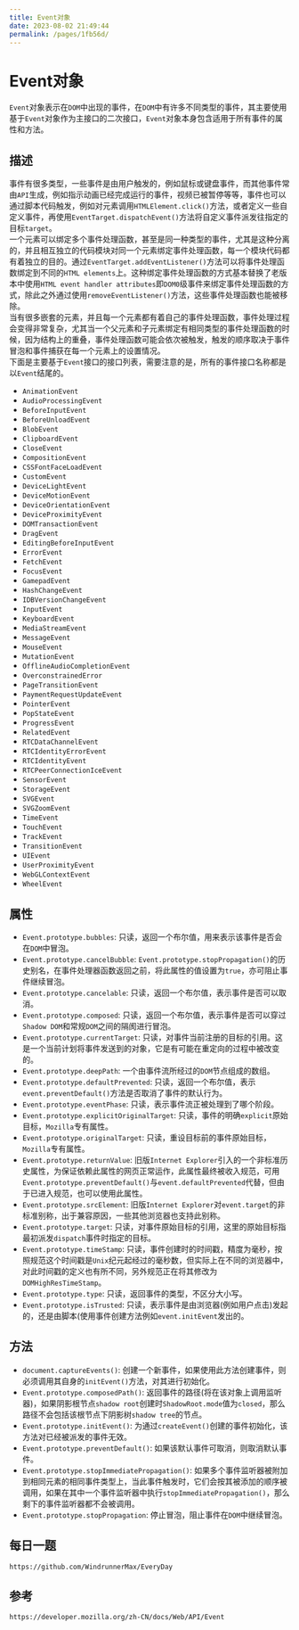 ```yaml
---
title: Event对象
date: 2023-08-02 21:49:44
permalink: /pages/1fb56d/
---
```

# Event对象
`Event`对象表示在`DOM`中出现的事件，在`DOM`中有许多不同类型的事件，其主要使用基于`Event`对象作为主接口的二次接口，`Event`对象本身包含适用于所有事件的属性和方法。

## 描述
事件有很多类型，一些事件是由用户触发的，例如鼠标或键盘事件，而其他事件常由`API`生成，例如指示动画已经完成运行的事件，视频已被暂停等等，事件也可以通过脚本代码触发，例如对元素调用`HTMLElement.click()`方法，或者定义一些自定义事件，再使用`EventTarget.dispatchEvent()`方法将自定义事件派发往指定的目标`target`。  
一个元素可以绑定多个事件处理函数，甚至是同一种类型的事件，尤其是这种分离的，并且相互独立的代码模块对同一个元素绑定事件处理函数，每一个模块代码都有着独立的目的。通过`EventTarget.addEventListener()`方法可以将事件处理函数绑定到不同的`HTML elements`上。这种绑定事件处理函数的方式基本替换了老版本中使用`HTML event handler attributes`即`DOM0`级事件来绑定事件处理函数的方式，除此之外通过使用`removeEventListener()`方法，这些事件处理函数也能被移除。  
当有很多嵌套的元素，并且每一个元素都有着自己的事件处理函数，事件处理过程会变得非常复杂，尤其当一个父元素和子元素绑定有相同类型的事件处理函数的时候，因为结构上的重叠，事件处理函数可能会依次被触发，触发的顺序取决于事件冒泡和事件捕获在每一个元素上的设置情况。  
下面是主要基于`Event`接口的接口列表，需要注意的是，所有的事件接口名称都是以`Event`结尾的。

* `AnimationEvent`
* `AudioProcessingEvent`
* `BeforeInputEvent`
* `BeforeUnloadEvent`
* `BlobEvent`
* `ClipboardEvent`
* `CloseEvent`
* `CompositionEvent`
* `CSSFontFaceLoadEvent`
* `CustomEvent`
* `DeviceLightEvent`
* `DeviceMotionEvent`
* `DeviceOrientationEvent`
* `DeviceProximityEvent`
* `DOMTransactionEvent`
* `DragEvent`
* `EditingBeforeInputEvent`
* `ErrorEvent`
* `FetchEvent`
* `FocusEvent`
* `GamepadEvent`
* `HashChangeEvent`
* `IDBVersionChangeEvent`
* `InputEvent`
* `KeyboardEvent`
* `MediaStreamEvent`
* `MessageEvent`
* `MouseEvent`
* `MutationEvent`
* `OfflineAudioCompletionEvent`
* `OverconstrainedError`
* `PageTransitionEvent`
* `PaymentRequestUpdateEvent`
* `PointerEvent`
* `PopStateEvent`
* `ProgressEvent`
* `RelatedEvent`
* `RTCDataChannelEvent`
* `RTCIdentityErrorEvent`
* `RTCIdentityEvent`
* `RTCPeerConnectionIceEvent`
* `SensorEvent`
* `StorageEvent`
* `SVGEvent`
* `SVGZoomEvent`
* `TimeEvent`
* `TouchEvent`
* `TrackEvent`
* `TransitionEvent`
* `UIEvent`
* `UserProximityEvent`
* `WebGLContextEvent`
* `WheelEvent`

## 属性
* `Event.prototype.bubbles`: 只读，返回一个布尔值，用来表示该事件是否会在`DOM`中冒泡。
* `Event.prototype.cancelBubble`: `Event.prototype.stopPropagation()`的历史别名，在事件处理器函数返回之前，将此属性的值设置为`true`，亦可阻止事件继续冒泡。
* `Event.prototype.cancelable`: 只读，返回一个布尔值，表示事件是否可以取消。
* `Event.prototype.composed`: 只读，返回一个布尔值，表示事件是否可以穿过`Shadow DOM`和常规`DOM`之间的隔阂进行冒泡。
* `Event.prototype.currentTarget`: 只读，对事件当前注册的目标的引用。这是一个当前计划将事件发送到的对象，它是有可能在重定向的过程中被改变的。
* `Event.prototype.deepPath`: 一个由事件流所经过的`DOM`节点组成的数组。
* `Event.prototype.defaultPrevented`: 只读，返回一个布尔值，表示`event.preventDefault()`方法是否取消了事件的默认行为。
* `Event.prototype.eventPhase`: 只读，表示事件流正被处理到了哪个阶段。
* `Event.prototype.explicitOriginalTarget`: 只读，事件的明确`explicit`原始目标，`Mozilla`专有属性。
* `Event.prototype.originalTarget`: 只读，重设目标前的事件原始目标，`Mozilla`专有属性。
* `Event.prototype.returnValue`: 旧版`Internet Explorer`引入的一个非标准历史属性，为保证依赖此属性的网页正常运作，此属性最终被收入规范，可用`Event.prototype.preventDefault()`与`event.defaultPrevented`代替，但由于已进入规范，也可以使用此属性。
* `Event.prototype.srcElement`: 旧版`Internet Explorer`对`event.target`的非标准别称，出于兼容原因，一些其他浏览器也支持此别称。
* `Event.prototype.target`: 只读，对事件原始目标的引用，这里的原始目标指最初派发`dispatch`事件时指定的目标。
* `Event.prototype.timeStamp`: 只读，事件创建时的时间戳，精度为毫秒，按照规范这个时间戳是`Unix`纪元起经过的毫秒数，但实际上在不同的浏览器中，对此时间戳的定义也有所不同，另外规范正在将其修改为`DOMHighResTimeStamp`。
* `Event.prototype.type`: 只读，返回事件的类型，不区分大小写。
* `Event.prototype.isTrusted`: 只读，表示事件是由浏览器(例如用户点击)发起的，还是由脚本(使用事件创建方法例如`event.initEvent`发出的。

## 方法
* `document.captureEvents()`: 创建一个新事件，如果使用此方法创建事件，则必须调用其自身的`initEvent()`方法，对其进行初始化。
* `Event.prototype.composedPath()`: 返回事件的路径(将在该对象上调用监听器)，如果阴影根节点`shadow root`创建时`ShadowRoot.mode`值为`closed`，那么路径不会包括该根节点下阴影树`shadow tree`的节点。
* `Event.prototype.initEvent()`: 为通过`createEvent()`创建的事件初始化，该方法对已经被派发的事件无效。
* `Event.prototype.preventDefault()`: 如果该默认事件可取消，则取消默认事件。
* `Event.prototype.stopImmediatePropagation()`: 如果多个事件监听器被附加到相同元素的相同事件类型上，当此事件触发时，它们会按其被添加的顺序被调用，如果在其中一个事件监听器中执行`stopImmediatePropagation()`，那么剩下的事件监听器都不会被调用。
* `Event.prototype.stopPropagation`: 停止冒泡，阻止事件在`DOM`中继续冒泡。


## 每日一题

```
https://github.com/WindrunnerMax/EveryDay
```

## 参考

```
https://developer.mozilla.org/zh-CN/docs/Web/API/Event
```